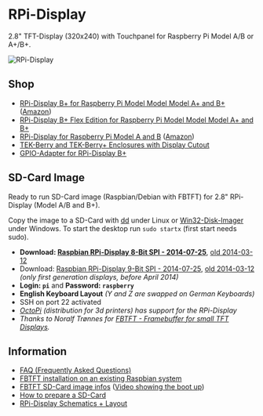 # RPi-Display
2.8" TFT-Display (320x240) with Touchpanel for Raspberry Pi Model A/B or A+/B+.

![RPi-Display](https://raw.github.com/watterott/RPi-Display/master/img/rpi-display.jpg)


## Shop
* [RPi-Display B+ for Raspberry Pi Model Model Model A+ and B+](http://www.watterott.com/en/RPi-Display-B-Plus) ([Amazon](http://www.amazon.de/RPi-Display-BPlus/dp/B00N3KK2SE))
* [RPi-Display B+ Flex Edition for Raspberry Pi Model Model Model A+ and B+](https://www.watterott.com/en/RPi-Display-Flex-Edition)
* [RPi-Display for Raspberry Pi Model A and B](http://www.watterott.com/en/RPi-Display) ([Amazon](http://www.amazon.de/RPi-Display/dp/B00I7BGX5A))
* [TEK-Berry and TEK-Berry+ Enclosures with Display Cutout](http://www.watterott.com/index.php?page=search&page_action=query&desc=off&sdesc=off&keywords=RPi-Display)
* [GPIO-Adapter for RPi-Display B+](http://www.watterott.com/en/GPIO-Adapter-for-the-RPi-Display-BPlus)


## SD-Card Image
Ready to run SD-Card image (Raspbian/Debian with FBTFT) for 2.8" RPi-Display (Model A/B and B+).

Copy the image to a SD-Card with [dd](http://en.wikipedia.org/wiki/Dd_%28Unix%29) under Linux or [Win32-Disk-Imager](http://sourceforge.net/projects/win32diskimager/) under Windows.
To start the desktop run ```sudo startx``` (first start needs sudo).
* **Download: [Raspbian RPi-Display 8-Bit SPI - 2014-07-25](http://www.watterott.net/fbtft/2014-06-20-wheezy-raspbian-2014-07-25-fbtft-rpi-display-rev2.zip)**, [old 2014-03-12](http://www.watterott.net/fbtft/2014-01-07-wheezy-raspbian-2014-03-12-fbtft-rpi-display-rev2.zip)
* Download: [Raspbian RPi-Display 9-Bit SPI - 2014-07-25](http://www.watterott.net/fbtft/2014-06-20-wheezy-raspbian-2014-07-25-fbtft-rpi-display-rev1.zip), [old 2014-03-12](http://www.watterott.net/fbtft/2014-01-07-wheezy-raspbian-2014-03-12-fbtft-rpi-display-rev1.zip) *(only first generation displays, before April 2014)*
* **Login: ```pi```** and **Password: ```raspberry```**
* **English Keyboard Layout** *(Y and Z are swapped on German Keyboards)*
* SSH on port 22 activated
* *[OctoPi](https://github.com/guysoft/OctoPi) (distribution for 3d printers) has support for the RPi-Display*
* *Thanks to Noralf Trønnes for [FBTFT - Framebuffer for small TFT Displays](http://fbtft.org/).*


## Information
* [FAQ (Frequently Asked Questions)](https://github.com/watterott/RPi-Display/blob/master/docu/FAQ.md)
* [FBTFT installation on an existing Raspbian system](https://github.com/watterott/RPi-Display/blob/master/docu/FBTFT-Install.md)
* [FBTFT SD-Card image infos](https://github.com/notro/fbtft-spindle/wiki/FBTFT-image) ([Video showing the boot up](http://www.youtube.com/watch?v=a2CStAaMbmA))
* [How to prepare a SD-Card](http://elinux.org/RPi_Easy_SD_Card_Setup)
* [RPi-Display Schematics + Layout](https://github.com/watterott/RPi-Display/tree/master/pcb)